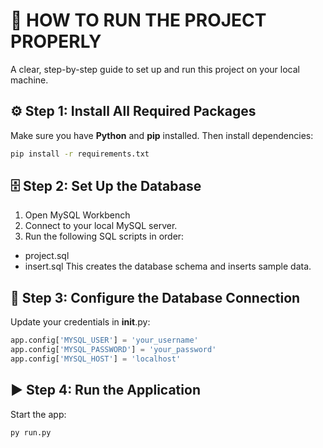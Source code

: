 # 🧭 HOW TO RUN THE PROJECT PROPERLY

A clear, step-by-step guide to set up and run this project on your local machine.

## ⚙️ Step 1: Install All Required Packages
Make sure you have **Python** and **pip** installed. Then install dependencies:
```bash
pip install -r requirements.txt
```

## 🗄️ Step 2: Set Up the Database
1. Open MySQL Workbench 
2. Connect to your local MySQL server.
3. Run the following SQL scripts in order:
* project.sql
* insert.sql
This creates the database schema and inserts sample data.

## 🧩 Step 3: Configure the Database Connection
Update your credentials in __init__.py:
```python
app.config['MYSQL_USER'] = 'your_username'
app.config['MYSQL_PASSWORD'] = 'your_password'
app.config['MYSQL_HOST'] = 'localhost'
```

## ▶️ Step 4: Run the Application
Start the app:
```bash
py run.py
```